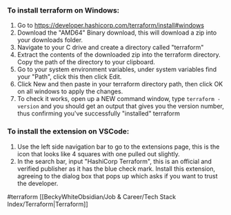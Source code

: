 
### To install terraform on Windows:
1. Go to https://developer.hashicorp.com/terraform/install#windows
2. Download the "AMD64" Binary download, this will download a zip into your downloads folder.
3. Navigate to your C drive and create a directory called "terraform"
4. Extract the contents of the downloaded zip into the terraform directory. Copy the path of the directory to your clipboard.
5. Go to your system environment variables, under system variables find your "Path", click this then click Edit. 
6. Click New and then paste in your terraform directory path, then click OK on all windows to apply the changes. 
7. To check it works, open up a NEW command window, type `terraform -version` and you should get an output that gives you the version number, thus confirming you've successfully "installed" terraform

### To install the extension on VSCode:
1. Use the left side navigation bar to go to the extensions page, this is the icon that looks like 4 squares with one pulled out slightly. 
2. In the search bar, input "HashiCorp Terraform", this is an official and verified publisher as it has the blue check mark. Install this extension, agreeing to the dialog box that pops up which asks if you want to trust the developer. 




#terraform [[BeckyWhiteObsidian/Job & Career/Tech Stack Index/Terraform|Terraform]] 